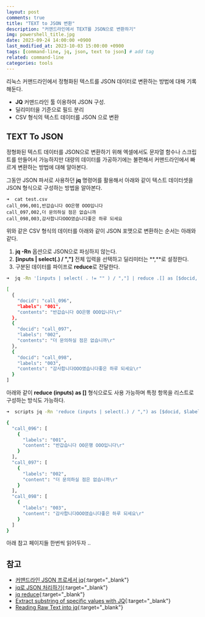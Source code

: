 ```yaml
---
layout: post
comments: true
title: "TEXT to JSON 변환"
description: "커맨드라인에서 TEXT를 JSON으로 변환하기"
img: powershell_title.jpg
date: 2023-09-24 14:00:00 +0900
last_modified_at: 2023-10-03 15:00:00 +0900
tags: [command-line, jq, json, text to json] # add tag
related: command-line
categories: tools
---
```


리눅스 커맨드라인에서 정형화된 텍스트를 JSON 데이터로 변환하는 방법에 대해 기록해둔다. 
 - **JQ** 커맨드라인 툴 이용하여 JSON 구성.
 - 딜리미터을 기준으로 필드 분리
 - CSV 형식의 텍스트 데이터를 JSON 으로 변환
<!--more-->

## TEXT To JSON

정형화된 텍스트 데이터를 JSON으로 변환하기 위해 엑셀에서도 문자열 함수나 스크립트를 만들어서 가능하지만 대량의 데이터를 가공하기에는 불편해서 커맨드라인에서 빠르게 변환하는 방법에 대해 알아본다. 

그동안 JSON 파서로 사용하던 **jq** 명령어를 활용해서 아래와 같이 텍스트 데이터셋을 JSON 형식으로 구성하는 방법을 알아본다. 

```csv
➜  cat test.csv
call_096,001,반갑습니다 OO은행 OOO입니다
call_097,002,더 문의하실 점은 없습니까
call_098,003,감사합니다OOO였습니다좋은 하루 되세요
```

위와 같은 CSV 형식의 데이터를 아래와 같이 JSON 포맷으로 변환하는 순서는 아래와 같다. 

1. **jq -Rn** 옵션으로 JSON으로 파싱하지 않는다. 
2. **[inputs | select(.) / ","]** 전체 입력을 선택하고 딜리미터는 **,**로 설정한다. 
3. 구분된 데이터를 파이프로 **reduce**로 전달한다. 

```bash
➜  jq -Rn '[inputs | select( . != "" ) / ","] | reduce .[] as [$docid, $labels, $contents] ( []; . += [{$docid, $labels, $contents}] )' test.csv

[
  {
    "docid": "call_096",
    "labels": "001",
    "contents": "반갑습니다 OO은행 OOO입니다\r"
  },
  {
    "docid": "call_097",
    "labels": "002",
    "contents": "더 문의하실 점은 없습니까\r"
  },
  {
    "docid": "call_098",
    "labels": "003",
    "contents": "감사합니다OOO였습니다좋은 하루 되세요\r"
  }
]
```

아래와 같이 **reduce (inputs) as []** 형식으로도 사용 가능하며 특정 항목을 리스트로 구성하는 방식도 가능하다. 

```bash
➜  scripts jq -Rn 'reduce (inputs | select(.) / ",") as [$docid, $labels, $content] ({}; .[$docid] += [{$labels, $content}])' test.csv

{
  "call_096": [
    {
      "labels": "001",
      "content": "반갑습니다 OO은행 OOO입니다\r"
    }
  ],
  "call_097": [
    {
      "labels": "002",
      "content": "더 문의하실 점은 없습니까\r"
    }
  ],
  "call_098": [
    {
      "labels": "003",
      "content": "감사합니다OOO였습니다좋은 하루 되세요\r"
    }
  ]
}
```

아래 참고 페이지들 한번씩 읽어두자 .. 

## 참고

- [커맨드라인 JSON 프로세서 jq](https://www.44bits.io/ko/post/cli_json_processor_jq_basic_syntax){:target="_blank"}
- [jq로 JSON 처리하기](https://ohgym.tistory.com/24){:target="_blank"}
- [jq reduce](https://blog.differentpla.net/blog/2019/01/11/jq-reduce/){:target="_blank"}
- [Extract substring of specific values with JQ](https://michaelheap.com/extract-key-substring-using-jq/){:target="_blank"}
- [Reading Raw Text into jq](https://blog.jpalardy.com/posts/reading-raw-text-into-jq/){:target="_blank"}